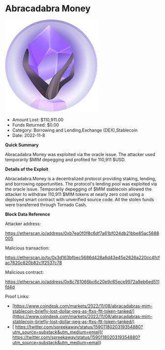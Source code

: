 # Abracadabra Money
![Abracadabra Money](/rektimages/Abracadabra-Money.png)
- Amount Lost: $110,911.00
- Funds Returned: $0.00
- Category: Borrowing and Lending,Exchange (DEX),Stablecoin
- Date: 2022-11-8

**Quick Summary**

Abracadabra Money was exploited via the oracle issue. The attacker used temporarily $MIM depegging and profited for 110,911 $USD.

  


 **Details of the Exploit**

Abracadabra.Money is a decentralized protocol providing staking, lending, and borrowing opportunities. The protocol's lending pool was exploited via the oracle issue. Temporarily depegging of $MIM stablecoin allowed the attacker to withdraw 110,911 $MIM tokens at nearly zero cost using a deployed smart contract with unverified source code. All the stolen funds were transferred through Tornado Cash.

  


 **Block Data Reference**

Attacker address:

https://etherscan.io/address/0xb7ea0f0f8c6df7a61bf024db21bbe85ac5688005

  


Malicious transaction:

https://etherscan.io/tx/0x3d163bfbec5686d428a6d43e45e2626a220cc4fcfac7620c620b82c1f2537c78

  


Malicious contract:

https://etherscan.io/address/0x8c761066bc6c20e9c65ece9972a9eb6ed511fd4d


Proof Links:
- [https://www.coindesk.com/markets/2022/11/08/abracadabras-mim-stablecoin-briefly-lost-dollar-peg-as-ftxs-ftt-token-tanked/](https://www.coindesk.com/markets/2022/11/08/abracadabras-mim-stablecoin-briefly-lost-dollar-peg-as-ftxs-ftt-token-tanked/)
- [ https://twitter.com/spreekaway/status/1590118020319354880?utm_source=substack&utm_medium=email]( https://twitter.com/spreekaway/status/1590118020319354880?utm_source=substack&utm_medium=email)


